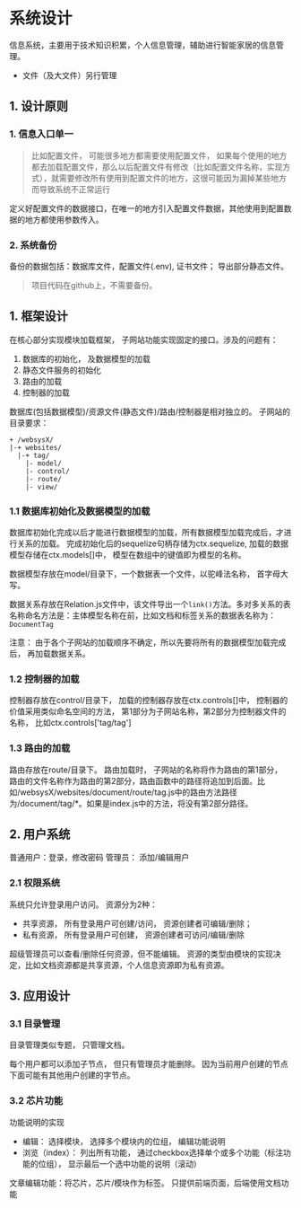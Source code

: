 # 系统设计
信息系统，主要用于技术知识积累，个人信息管理，辅助进行智能家居的信息管理。
* 文件（及大文件）另行管理

## 1. 设计原则
### 1. 信息入口单一
>比如配置文件， 可能很多地方都需要使用配置文件， 如果每个使用的地方都去加载配置文件，那么以后配置文件有修改（比如配置文件名称，实现方式），就需要修改所有使用到配置文件的地方，这很可能因为漏掉某些地方而导致系统不正常运行

定义好配置文件的数据接口，在唯一的地方引入配置文件数据，其他使用到配置数据的地方都使用参数传入。

### 2. 系统备份
备份的数据包括：数据库文件，配置文件(.env), 证书文件； 导出部分静态文件。
>项目代码在github上，不需要备份。


## 1. 框架设计
在核心部分实现模块加载框架， 子网站功能实现固定的接口。涉及的问题有：
1. 数据库的初始化， 及数据模型的加载
2. 静态文件服务的初始化
3. 路由的加载
4. 控制器的加载

数据库(包括数据模型)/资源文件(静态文件)/路由/控制器是相对独立的。
子网站的目录要求： 
~~~
+ /websysX/
|-+ websites/
  |-+ tag/
    |- model/
    |- control/
    |- route/
    |- view/
~~~

### 1.1 数据库初始化及数据模型的加载
数据库初始化完成以后才能进行数据模型的加载，所有数据模型加载完成后，才进行关系的加载。
完成初始化后的sequelize句柄存储为ctx.sequelize, 加载的数据模型存储在ctx.models[]中， 模型在数组中的键值即为模型的名称。

数据模型存放在model/目录下，一个数据表一个文件，以驼峰法名称， 首字母大写。

数据关系存放在Relation.js文件中，该文件导出一个`link()`方法。多对多关系的表名称命名方法是：主体模型名称在前，比如文档和标签关系的数据表名称为：`DocumentTag`

注意： 由于各个子网站的加载顺序不确定，所以先要将所有的数据模型加载完成后， 再加载数据关系。


### 1.2 控制器的加载
控制器存放在control/目录下， 加载的控制器存放在ctx.controls[]中， 控制器的价值采用类似命名空间的方法， 第1部分为子网站名称，第2部分为控制器文件的名称， 比如ctx.controls['tag/tag']

### 1.3 路由的加载
路由存放在route/目录下。 
路由加载时， 子网站的名称将作为路由的第1部分， 路由的文件名称作为路由的第2部分，路由函数中的路径将追加到后面。比如/websysX/websites/document/route/tag.js中的路由方法路径为/document/tag/*。如果是index.js中的方法，将没有第2部分路径。


## 2. 用户系统
普通用户：登录，修改密码
管理员：  添加/编辑用户

### 2.1 权限系统
系统只允许登录用户访问。
资源分为2种：
* 共享资源， 所有登录用户可创建/访问， 资源创建者可编辑/删除； 
* 私有资源， 所有登录用户可创建， 资源创建者可访问/编辑/删除

超级管理员可以查看/删除任何资源，但不能编辑。
资源的类型由模块的实现决定，比如文档资源都是共享资源，个人信息资源即为私有资源。


## 3. 应用设计

### 3.1 目录管理
目录管理类似专题， 只管理文档。  

每个用户都可以添加子节点， 但只有管理员才能删除。 因为当前用户创建的节点下面可能有其他用户创建的字节点。

### 3.2 芯片功能
功能说明的实现
* 编辑： 选择模块， 选择多个模块内的位组， 编辑功能说明
* 浏览（index）： 列出所有功能， 通过checkbox选择单个或多个功能（标注功能的位组）， 显示最后一个选中功能的说明（滚动）

文章编辑功能：将芯片，芯片/模块作为标签。 只提供前端页面，后端使用文档功能